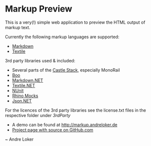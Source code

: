 Markup Preview
================

This is a very(!) simple web application to preview the HTML output of markup text.

Currently the following markup languages are supported:

* [Markdown](http://daringfireball.net/projects/markdown/)
* [Textile](http://www.textism.com/tools/textile/)

3rd party libraries used & included:

* Several parts of the [Castle Stack](http://www.castleproject.org/), especially MonoRail
* [Boo](http://boo.codehaus.org/)
* [Markdown.NET](http://aspnetresources.com/blog/markdown_announced.aspx)
* [Textile.NET](http://textilenet.codeplex.com/)
* [NUnit](http://www.nunit.org/index.php)
* [Rhino Mocks](http://github.com/ayende/rhino-mocks)
* [Json.NET](http://www.codeplex.com/Json)

For the licences of the 3rd party libraries see the license.txt files in the respective folder under _3rdParty_

* A demo can be found at <http://markup.andreloker.de>
* [Project page with source on GitHub.com](http://github.com/aloker/markup-preview)

~ Andre Loker
